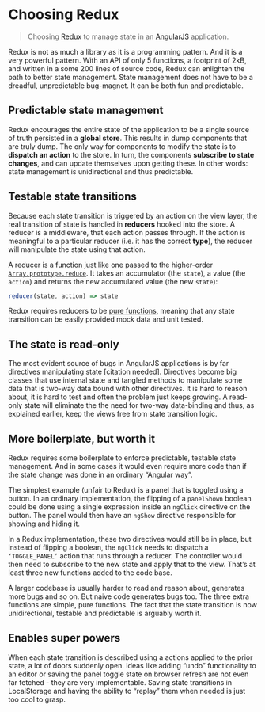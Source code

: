 # Choosing Redux

> Choosing [Redux](http://redux.js.org/) to manage state in an [AngularJS](https://angularjs.org/) application.

Redux is not as much a library as it is a programming pattern. And it is a very powerful pattern. With an API of only 5 functions, a footprint of 2kB, and written in a some 200 lines of source code, Redux can enlighten the path to better state management. State management does not have to be a dreadful, unpredictable bug-magnet. It can be both fun and predictable.

## Predictable state management

Redux encourages the entire state of the application to be a single source of truth persisted in a **global store**. This results in dump components that are truly dump. The only way for components to modify the state is to **dispatch an action** to the store. In turn, the components **subscribe to state changes**, and can update themselves upon getting these. In other words: state management is unidirectional and thus predictable.

## Testable state transitions

Because each state transition is triggered by an action on the view layer, the real transition of state is handled in **reducers** hooked into the store. A reducer is a middleware, that each action passes through. If the action is meaningful to a particular reducer (i.e. it has the correct **type**), the reducer will manipulate the state using that action.

A reducer is a function just like one passed to the higher-order [`Array.prototype.reduce`](https://developer.mozilla.org/en/docs/Web/JavaScript/Reference/Global_Objects/Array/reduce). It takes an accumulator (the `state`), a value (the `action`) and returns the new accumulated value (the new `state`):

```js
reducer(state, action) => state
```

Redux requires reducers to be [pure functions](https://en.wikipedia.org/wiki/Pure_function), meaning that any state transition can be easily provided mock data and unit tested.

## The state is read-only

The most evident source of bugs in AngularJS applications is by far directives manipulating state [citation needed]. Directives become big classes that use internal state and tangled methods to manipulate some data that is two-way data bound with other directives. It is hard to reason about, it is hard to test and often the problem just keeps growing. A read-only state will eliminate the the need for two-way data-binding and thus, as explained earlier, keep the views free from state transition logic.

## More boilerplate, but worth it
Redux requires some boilerplate to enforce predictable, testable state management. And in some cases it would even require more code than if the state change was done in an ordinary “Angular way”.

The simplest example (unfair to Redux) is a panel that is toggled using a button. In an ordinary implementation, the flipping of a `panelShown` boolean could be done using a single expression inside an `ngClick` directive on the button. The panel would then have an `ngShow` directive responsible for showing and hiding it.

In a Redux implementation, these two directives would still be in place, but instead of flipping a boolean, the `ngClick` needs to dispatch a `‘TOGGLE_PANEL’` action that runs through a reducer. The controller would then need to subscribe to the new state and apply that to the view. That’s at least three new functions added to the code base.

A larger codebase is usually harder to read and reason about, generates more bugs and so on. But naive code generates bugs too. The three extra functions are simple, pure functions. The fact that the state transition is now unidirectional, testable and predictable is arguably worth it.

## Enables super powers
When each state transition is described using a actions applied to the prior state, a lot of doors suddenly open. Ideas like adding “undo” functionality to an editor or saving the panel toggle state on browser refresh are not even far fetched - they are very implementable. Saving state transitions in LocalStorage and having the ability to “replay” them when needed is just too cool to grasp.
